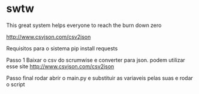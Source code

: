 # swtw
This great system helps everyone to reach the burn down zero

http://www.csvjson.com/csv2json

Requisitos para o sistema
pip install requests

Passo 1
Baixar o csv do scrumwise e converter  para json.
podem utilizar esse site
http://www.csvjson.com/csv2json

Passo final
rodar abrir o main.py e substituir as variaveis pelas suas e rodar o script
